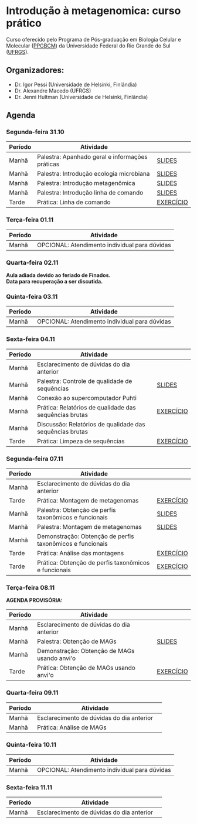 # Introdução à metagenomica: curso prático

Curso oferecido pelo Programa de Pós-graduação em Biologia Celular e Molecular ([PPGBCM](https://www.ufrgs.br/ppgbcm)) da Universidade Federal do Rio Grande do Sul ([UFRGS](https://www.ufrgs.br)).  

## Organizadores:  
* Dr. Igor Pessi (Universidade de Helsinki, Finlândia)
* Dr. Alexandre Macedo (UFRGS)
* Dr. Jenni Hultman (Universidade de Helsinki, Finlândia)

## Agenda

### Segunda-feira 31.10

|Período|Atividade                                      |                                          |
|-------|-----------------------------------------------|------------------------------------------|
|Manhã  |Palestra: Apanhado geral e informações práticas|[SLIDES](apanhado-geral-info-praticas.pdf)|
|Manhã  |Palestra: Introdução ecologia microbiana       |[SLIDES](Curso-Metagenomica-Macedo-AJ.pdf)|
|Manhã  |Palestra: Introdução metagenômica              |[SLIDES](hultman_metagenomics_brazil.pdf) |
|Manhã  |Palestra: Introdução linha de comando          |[SLIDES](intro-linha-comando.pdf)         |
|Tarde  |Prática: Linha de comando                      |[EXERCÍCIO](pratica-linha-comando.md)     |

### Terça-feira 01.11

|Período|Atividade                                    |
|-------|---------------------------------------------|
|Manhã  |OPCIONAL: Atendimento individual para dúvidas|

### Quarta-feira 02.11

**Aula adiada devido ao feriado de Finados.**  
**Data para recuperação a ser discutida.**  

### Quinta-feira 03.11

|Período|Atividade                                    |
|-------|---------------------------------------------|
|Manhã  |OPCIONAL: Atendimento individual para dúvidas|

### Sexta-feira 04.11

|Período|Atividade                                               |                                                      |
|-------|--------------------------------------------------------|------------------------------------------------------|
|Manhã  |Esclarecimento de dúvidas do dia anterior               |                                                      |
|Manhã  |Palestra: Controle de qualidade de sequências           |[SLIDES](CQ-sequencias.pdf)                           |
|Manhã  |Conexão ao supercomputador Puhti                        |                                                      |
|Manhã  |Prática: Relatórios de qualidade das sequências brutas  |[EXERCÍCIO](relatorios-qualidade-sequencias-brutas.md)|
|Manhã  |Discussão: Relatórios de qualidade das sequências brutas|                                                      |
|Tarde  |Prática: Limpeza de sequências                          |[EXERCÍCIO](limpeza-sequencias.md)                    |

### Segunda-feira 07.11

|Período|Atividade                                                |                                             |
|-------|---------------------------------------------------------|---------------------------------------------|
|Manhã  |Esclarecimento de dúvidas do dia anterior                |                                             |
|Tarde  |Prática: Montagem de metagenomas                         |[EXERCÍCIO](montagem-metagenomas.md)         |
|Manhã  |Palestra: Obtenção de perfis taxonômicos e funcionais    |[SLIDES](perfis-taxonomicos-funcionais.pdf)  |
|Manhã  |Palestra: Montagem de metagenomas                        |[SLIDES](montagem-metagenomas.pdf)           |
|Manhã  |Demonstração: Obtenção de perfis taxonômicos e funcionais|
|Tarde  |Prática: Análise das montagens                           |[EXERCÍCIO](analise-montagens.md)            |
|Tarde  |Prática: Obtenção de perfis taxonômicos e funcionais     |[EXERCÍCIO](perfis-taxonomicos-funcionais.md)|

### Terça-feira 08.11

**AGENDA PROVISÓRIA:**  

|Período|Atividade                                   |                                                           |
|-------|--------------------------------------------|-----------------------------------------------------------|
|Manhã  |Esclarecimento de dúvidas do dia anterior   |                                                           |
|Manhã  |Palestra: Obtenção de MAGs                  |[SLIDES](obtencao-MAGs.pdf)                                |
|Manhã  |Demonstração: Obtenção de MAGs usando anvi'o|                                                           |
|Tarde  |Prática: Obtenção de MAGs usando anvi'o     |[EXERCÍCIO](obtencao-MAGs-anvio.md)                        |

### Quarta-feira 09.11

|Período|Atividade                                |                                                           |
|-------|-----------------------------------------|-----------------------------------------------------------|
|Manhã  |Esclarecimento de dúvidas do dia anterior|                                                           |
|Manhã  |Prática: Análise de MAGs                 |                                                           |

### Quinta-feira 10.11

|Período|Atividade                                    |
|-------|---------------------------------------------|
|Manhã  |OPCIONAL: Atendimento individual para dúvidas|

### Sexta-feira 11.11

|Período|Atividade                                |                                                           |
|-------|-----------------------------------------|-----------------------------------------------------------|
|Manhã  |Esclarecimento de dúvidas do dia anterior|                                                           |
